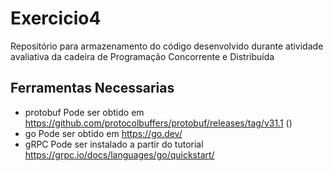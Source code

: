 # Exercicio4
Repositório para armazenamento do código desenvolvido durante atividade avaliativa da cadeira de Programação Concorrente e Distribuída


## Ferramentas Necessarias

- protobuf
Pode ser obtido em https://github.com/protocolbuffers/protobuf/releases/tag/v31.1 ()
- go 
Pode ser obtido em https://go.dev/
- gRPC
Pode ser instalado a partir do tutorial https://grpc.io/docs/languages/go/quickstart/
